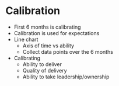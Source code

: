 # Calibration

* First 6 months is calibrating
* Calibration is used for expectations
* Line chart
  * Axis of time vs ability
  * Collect data points over the 6 months
* Calibrating
  * Ability to deliver
  * Quality of delivery
  * Ability to take leadership/ownership

